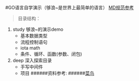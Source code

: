 #GO语言自学演示（够浪~是世界上最简单的语言）
[MD规范参考](https://www.cnblogs.com/bobo1/p/10929539.html)
>目录结构：
 1. study  够浪~的演示demo
     + 基本数据类型
     + 流程控制语句
     + iota  math
     + 条件、循环、函数(参数、闭包)
 2. deep   深入探索目录
     + 手写中间件
     + 项目
 ######资料参考:
 ######[菜鸟](https://www.runoob.com/go/go-data-types.html)
